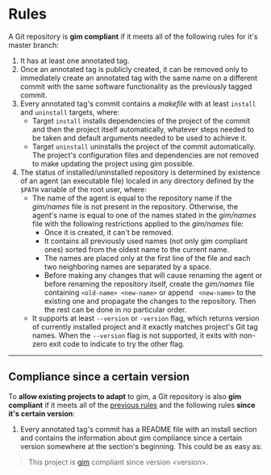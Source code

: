 # Rules

A Git repository is **gim compliant** if it meets all of the following rules for it's master branch:

1. It has at least one annotated tag.
2. Once an annotated tag is publicly created, it can be removed only to immediately create an annotated tag with the same name on a different commit with the same software functionality as the previously tagged commit.
3. Every annotated tag's commit contains a *makefile* with at least `install` and `uninstall` targets, where:
   * Target `install` installs dependencies of the project of the commit and then the project itself automatically, whatever steps needed to be taken and default arguments needed to be used to achieve it.
   * Target `uninstall` uninstalls the project of the commit automatically. The project's configuration files and dependencies are not removed to make updating the project using gim possible.
4. The status of installed/uninstalled repository is determined by existence of an agent (an executable file) localed in any directory defined by the `$PATH` variable of the root user, where:
   * The name of the agent is equal to the repository name if the *gim/names* file is not present in the repository. Otherwise, the agent's name is equal to one of the names stated in the *gim/names* file with the following restrictions applied to the *gim/names* file:
     * Once it is created, it can't be removed.
     * It contains all previously used names (not only gim compliant ones) sorted from the oldest name to the current name.
     * The names are placed only at the first line of the file and each two neighboring names are separated by a space.
     * Before making any changes that will cause renaming the agent or before renaming the repository itself, create the *gim/names* file containing `<old-name> <new-name>` or append ` <new-name>` to the existing one and propagate the changes to the repository. Then the rest can be done in no particular order.
   * It supports at least `--version` or `-version` flag, which returns version of currently installed project and it exactly matches project's Git tag names. When the `--version` flag is not supported, it exits with non-zero exit code to indicate to try the other flag.

---

## Compliance since a certain version

To **allow existing projects to adapt** to gim, a Git repository is also **gim compliant** if it meets all of the [previous rules](#rules) and the following rules **since it's certain version**:

1. Every annotated tag's commit has a README file with an install section and contains the information about gim compliance since a certain version somewhere at the section's beginning. This could be as easy as:

> This project is [gim](https://gitlab.com/dominiksalvet/gim) compliant since version \<version\>.
